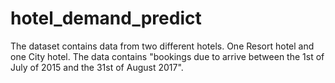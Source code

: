 # hotel_demand_predict
The dataset contains data from two different hotels. One Resort hotel and one City hotel. The data contains "bookings due to arrive between the 1st of July of 2015 and the 31st of August 2017".
